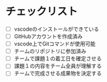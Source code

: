 # チェックリスト
 
- [ ] vscodeのインストールができている
- [ ] GitHubアカウントを作成済み
- [ ] vscode上でGitコマンドが使用可能
- [ ] チームのリポジトリに参加済み
- [ ] チームで課題１の着工日を確定させる
- [ ] 課題１の内容をチーム全員が理解する
- [ ] チームで完成させる成果物を決定する
